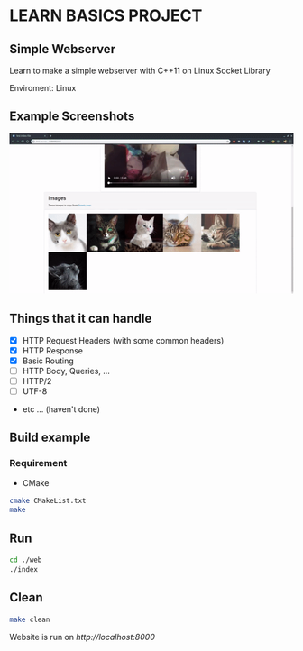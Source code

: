 # LEARN BASICS PROJECT

## Simple Webserver

Learn to make a simple webserver with C++11 on Linux Socket Library

Enviroment: Linux

## Example Screenshots

![Gif from ezgif.com](./screenshots/ezgif.gif)

## Things that it can handle

- [X] HTTP Request Headers (with some common headers)
- [X] HTTP Response
- [X] Basic Routing
- [ ] HTTP Body, Queries, ...
- [ ] HTTP/2
- [ ] UTF-8
- etc ... (haven't done)

## Build example

### Requirement

- CMake

```bash
cmake CMakeList.txt
make
```

## Run
```bash
cd ./web
./index
```

## Clean
```bash
make clean
```

Website is run on *http://localhost:8000*
